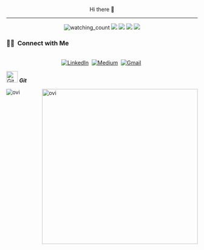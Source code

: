 <p align="center"> Hi there 👋
</p>
<hr>
<p align="center">
 <img src="https://komarev.com/ghpvc/?username=joncasagrande&color=brightgreen" alt="watching_count" />
  <img src="https://img.shields.io/badge/Android-success" />
  <img src="https://img.shields.io/badge/Vienna-success" />
  <img src="https://img.shields.io/badge/Languages-English-brightgreen" />
<img src="https://img.shields.io/badge/Languages-English%20%26%20Portugues-brightgreen" />
</p>

<h3> 🤝🏻 &nbsp;Connect with Me </h3> 

<p align="center">
<br>
<a href="https://www.linkedin.com/in/joncasagrande/"><img src="https://img.shields.io/badge/linkedin-%230077B5.svg?&style=for-the-badge&logo=linkedin&logoColor=white" alt="LinkedIn" /></a>&nbsp;
<a href="https://medium.com/@joncasagrande/"><img src="https://img.shields.io/badge/Medium-12100E?style=for-the-badge&logo=medium&logoColor=white" alt="Medium" /></a>&nbsp;
<a href="mailto:jcasagrandefilho+git@gmail.com?subject=Hola%20Jonathan"><img src="https://img.shields.io/badge/gmail-%23D14836.svg?&style=for-the-badge&logo=gmail&logoColor=white" alt="Gmail"/></a>&nbsp;
</p>


<img src="https://media.giphy.com/media/W5eoZHPpUx9sapR0eu/giphy.gif" width="30px" alt="Git"/>&nbsp;<i><b>Git</b></i></p>
 
<p><img align="left" src="https://github-readme-stats.vercel.app/api/top-langs?username=joncasagrande&show_icons=true&locale=en&layout=compact&theme=chartreuse-dark&count_private=true" alt="ovi" /></p>
<p>&nbsp;<img align="right" src="https://github-readme-stats.vercel.app/api?username=joncasagrande&show_icons=true&locale=en&theme=chartreuse-dark&count_private=true" alt="ovi" width="410" /></p>
<br><br><br><br><br>
